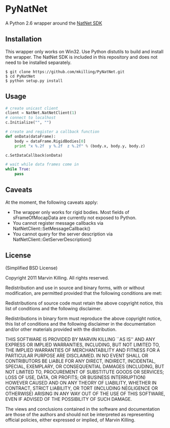 PyNatNet
========

A Python 2.6 wrapper around the [NatNet SDK](http://www.naturalpoint.com/optitrack/products/natnet-sdk/)

Installation
------------

This wrapper only works on Win32. 
Use Python distutils to build and install the wrapper. The NatNet SDK is included in this repository and does not need to be installed separately.

    $ git clone https://github.com/mkilling/PyNatNet.git
    $ cd PyNatNet
    $ python setup.py install

Usage
-----

```python
# create unicast client
client = NatNet.NatNetClient(1)
# connect to localhost
c.Initialize("", "")

# create and register a callback function
def onData(dataFrame):
    body = dataFrame.RigidBodies[0]
    print "x %.2f  y %.2f  z %.2f" % (body.x, body.y, body.z)

c.SetDataCallback(onData)

# wait while data frames come in
while True:
    pass
```

Caveats
-------

At the moment, the following caveats apply:

* The wrapper only works for rigid bodies. Most fields of sFrameOfMocapData are currently not exposed to Python.
* You cannot register message callbacks via NatNetClient::SetMessageCallback()
* You cannot query for the server description via NatNetClient::GetServerDescription()

License
-------

(Simplified BSD License)

Copyright 2011 Marvin Killing. All rights reserved.

Redistribution and use in source and binary forms, with or without modification, are permitted provided that the following conditions are met:

Redistributions of source code must retain the above copyright notice, this list of conditions and the following disclaimer.

Redistributions in binary form must reproduce the above copyright notice, this list of conditions and the following disclaimer in the documentation and/or other materials provided with the distribution.

THIS SOFTWARE IS PROVIDED BY MARVIN KILLING ``AS IS'' AND ANY EXPRESS OR IMPLIED WARRANTIES, INCLUDING, BUT NOT LIMITED TO, THE IMPLIED WARRANTIES OF MERCHANTABILITY AND FITNESS FOR A PARTICULAR PURPOSE ARE DISCLAIMED. IN NO EVENT SHALL OR CONTRIBUTORS BE LIABLE FOR ANY DIRECT, INDIRECT, INCIDENTAL, SPECIAL, EXEMPLARY, OR CONSEQUENTIAL DAMAGES (INCLUDING, BUT NOT LIMITED TO, PROCUREMENT OF SUBSTITUTE GOODS OR SERVICES; LOSS OF USE, DATA, OR PROFITS; OR BUSINESS INTERRUPTION) HOWEVER CAUSED AND ON ANY THEORY OF LIABILITY, WHETHER IN CONTRACT, STRICT LIABILITY, OR TORT (INCLUDING NEGLIGENCE OR OTHERWISE) ARISING IN ANY WAY OUT OF THE USE OF THIS SOFTWARE, EVEN IF ADVISED OF THE POSSIBILITY OF SUCH DAMAGE.

The views and conclusions contained in the software and documentation are those of the authors and should not be interpreted as representing official policies, either expressed or implied, of Marvin Killing.